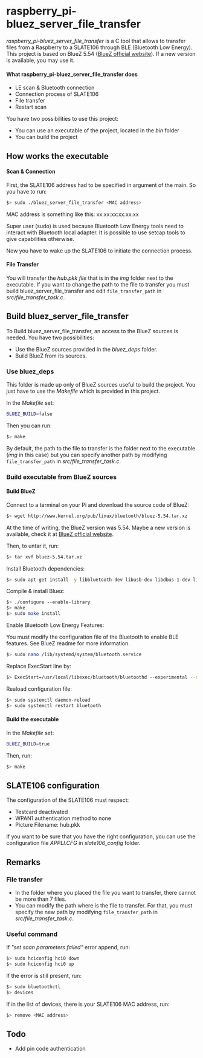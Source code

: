 # raspberry_pi-bluez_server_file_transfer

<em>raspberry_pi-bluez_server_file_transfer</em> is a C tool that allows to transfer files from a Raspberry to a SLATE106 through BLE (Bluetooth Low Energy).
This project is based on BlueZ 5.54 (<a href="http://www.bluez.org/">BlueZ official website</a>). If a new version is available, you may use it. 

#### What raspberry_pi-bluez_server_file_transfer does
* LE scan & Bluetooth connection
* Connection process of SLATE106
* File transfer 
* Restart scan 

You have two possibilities to use this project: 

* You can use an executable of the project, located in the <em>bin</em> folder
* You can build the project

## How works the executable

#### Scan & Connection

First, the SLATE106 address had to be specified in argument of the main. So you have to run: 
```bash
$> sudo ./bluez_server_file_transfer <MAC address>
``` 

MAC address is something like this:  xx:xx:xx:xx:xx:xx


Super user (sudo) is used because Bluetooth Low Energy tools need to interact with Bluetooth local adapter.
It is possible to use setcap tools to give capabilities otherwise.  

Now you have to wake up the SLATE106 to initiate the connection process.

#### File Transfer

You will transfer the <em>hub.pkk file</em> that is in the <em>img</em> folder next to the executable. If you want to change the path to the file to transfer you must build bluez_server_file_transfer and edit <code>file_transfer_path</code> in <em>src/file_transfer_task.c</em>.

## Build bluez_server_file_transfer

To Build bluez_server_file_transfer, an access to the BlueZ sources is needed. 
You have two possibilities: 
* Use the BlueZ sources provided in the <em>bluez_deps</em> folder.
* Build BlueZ from its sources. 

### Use bluez_deps

This folder is made up only of BlueZ sources useful to build the project.
You just have to use the <em>Makefile</em> which is provided in this project.

In the <em>Makefile</em> set: 
```bash
BLUEZ_BUILD=false
``` 
Then you can run: 

```bash
$> make
``` 

By default, the path to the file to transfer is the folder next to the executable (<em>img</em> in this case)  but you can specify another path by modifying <code>file_transfer_path</code> in <em>src/file_transfer_task.c</em>.


### Build executable from BlueZ sources

#### Build BlueZ
Connect to a terminal on your Pi and download the source code of BlueZ: 
```bash
$> wget http://www.kernel.org/pub/linux/bluetooth/bluez-5.54.tar.xz
``` 

At the time of writing, the BlueZ version was 5.54. Maybe a new version is available, check it at <a href="http://www.bluez.org/">BlueZ official website</a>.

Then, to untar it, run: 
```bash
$> tar xvf bluez-5.54.tar.xz
``` 
Install Bluetooth dependencies:
```bash
$> sudo apt-get install -y libbluetooth-dev libusb-dev libdbus-1-dev libglib2.0-dev libudev-dev libical-dev libreadline-dev
```  
Compile & install Bluez:
```bash
$> ./configure --enable-library
$> make
$> sudo make install
``` 
Enable Bluetooth Low Energy Features:
<p>
You must modify the configuration file of the Bluetooth to enable BLE features. See BlueZ readme for more information.

```bash
$> sudo nano /lib/systemd/system/bluetooth.service
``` 

Replace ExecStart line by:
```bash
$> ExecStart=/usr/local/libexec/bluetooth/bluetoothd --experimental --noplugin=sap
``` 
Reaload configuration file: 
```bash
$> sudo systemctl daemon-reload
$> sudo systemctl restart bluetooth
``` 
#### Build the executable

In the <em>Makefile</em> set: 
```bash
BLUEZ_BUILD=true
``` 

Then, run: 

```bash
$> make
``` 

## SLATE106 configuration

The configuration of the SLATE106 must respect:
* Testcard deactivated
* WPAN1 authentication method to none
* Picture Filename: hub.pkk

If you want to be sure that you have the right configuration, you can use the configuration file <em>APPLI.CFG</em> in <em>slate106_config</em> folder.

## Remarks

### File transfer

* In the folder where you placed the file you want to transfer, there cannot be more than 7 files.
* You can modify the path where is the file to transfer. For that, you must specify the new path by modifying <code>file_transfer_path</code> in <em>src/file_transfer_task.c</em>. 

### Useful command  

If <em>"set scan parameters failed"</em> error append, run:
```bash
$> sudo hciconfig hci0 down
$> sudo hciconfig hci0 up
``` 

If the error is still present, run: 
```bash
$> sudo bluetoothctl
$> devices
``` 
If in the list of devices, there is your SLATE106 MAC address, run:
        
```bash
$> remove <MAC address>
``` 

## Todo

* Add pin code authentication